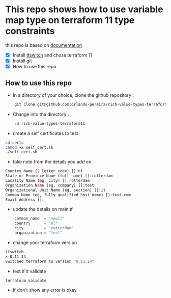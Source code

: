 # This repo shows how to use variable map type on terraform 11 type constraints

this repo is based on [documentation](https://www.terraform.io/docs/configuration/types.html)

- [x] Install [tfswitch](https://warrensbox.github.io/terraform-switcher/) and chose terraform 11
- [x] Install [git](https://gist.github.com/derhuerst/1b15ff4652a867391f03)
- [x] How to use this repo

## How to use this repo

- In a directory of your choice, clone the github repository :
  
```bash
    git clone git@github.com:orlando-pereira/rich-value-types-terraform11.git
```

- Change into the directory :
  
```bash
    cd rich-value-types-terraform11
```

- create a self certificates to test

```bash
cd certs
chmod +x self_cert.sh
./self_cert.sh
```

- take note from the details you add on

```bash
Country Name (2 letter code) []:nl
State or Province Name (full name) []:rotterdam
Locality Name (eg, city) []:rotterdam
Organization Name (eg, company) []:test
Organizational Unit Name (eg, section) []:it
Common Name (eg, fully qualified host name) []:test.com
Email Address []:
```

- update the details on main.tf

``` terraform
    common_name  = "vault"
    country      = "nl"
    city         = "rotterdam"
    organization = "test"
```

- change your terraform version

```bash
tfswitch
✔ 0.11.14
Switched terraform to version "0.11.14"  
```

- test if it validate
  
```bash
terraform validate
```

- If don't show any error is okay